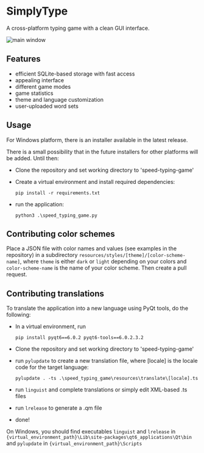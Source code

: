 # SimplyType

A cross-platform typing game with a clean GUI interface.

![main window](https://github.com/mboiar/speed-typing-game/blob/main/modes.png?raw=true)

## Features

- efficient SQLite-based storage with fast access
- appealing interface
- different game modes
- game statistics
- theme and language customization
- user-uploaded word sets

## Usage

For Windows platform, there is an installer available in the latest release.

There is a small possibility that in the future installers for other platforms will be added. Until then:

- Clone the repository and set working directory to 'speed-typing-game'
- Create a virtual environment and install required dependencies:

    ```console
    pip install -r requirements.txt
    ```

- run the application:

    ```console
    python3 .\speed_typing_game.py
    ```

## Contributing color schemes

Place a JSON file with color names and values (see examples in the repository) in a subdirectory `resources/styles/[theme]/[color-scheme-name]`, where `theme` is either `dark` or `light` depending on your colors and `color-scheme-name` is the name of your color scheme. Then create a pull request.

## Contributing translations

To translate the application into a new language using PyQt tools, do the following:

- In a virtual environment, run

    ```console
    pip install pyqt6==6.0.2 pyqt6-tools==6.0.2.3.2
    ```

- Clone the repository and set working directory to 'speed-typing-game'
- run `pylupdate` to create a new translation file, where [locale] is the locale code for the target language:

    ```console
    pylupdate . -ts .\speed_typing_game\resources\translate\[locale].ts
    ```

- run `linguist` and complete translations or simply edit XML-based .ts files
- run `lrelease` to generate a .qm file
- done!

On Windows, you should find executables `linguist` and `lrelease` in `{virtual_environment_path}\Lib\site-packages\qt6_applications\Qt\bin` and `pylupdate` in `{virtual_environment_path}\Scripts`
